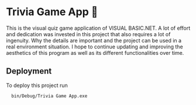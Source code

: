 # Trivia Game App 👀

This is the visual quiz game application of VISUAL BASIC.NET. A lot of effort and dedication was invested in this project that also requires a lot of ingenuity. Why the details are important and the project can be used in a real environment situation.
I hope to continue updating and improving the aesthetics of this program as well as its different functionalities over time.


## Deployment

To deploy this project run

```bash
  bin/Debug/Trivia Game App.exe
```

